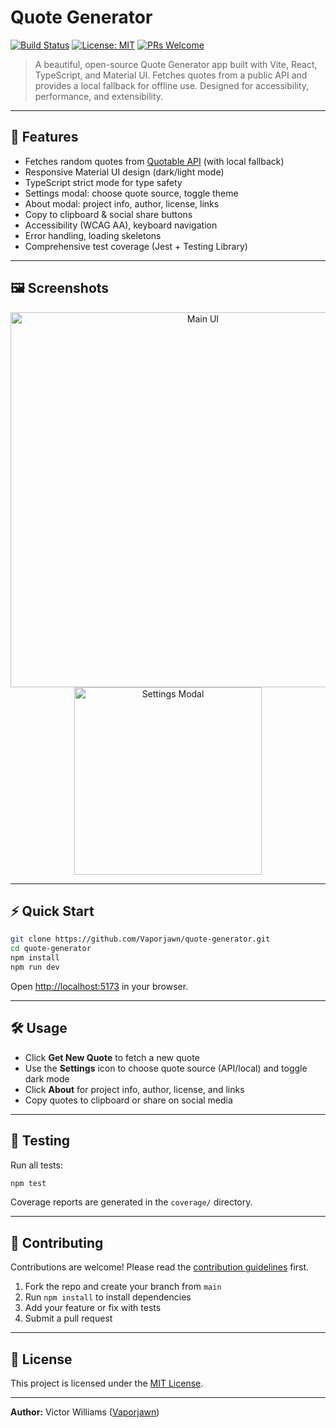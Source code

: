 
# Quote Generator

[![Build Status](https://img.shields.io/github/actions/workflow/status/Vaporjawn/quote-generator/ci.yml?branch=main)](https://github.com/Vaporjawn/quote-generator/actions)
[![License: MIT](https://img.shields.io/badge/License-MIT-yellow.svg)](https://opensource.org/licenses/MIT)
[![PRs Welcome](https://img.shields.io/badge/PRs-welcome-brightgreen.svg)](https://github.com/Vaporjawn/quote-generator/pulls)

>A beautiful, open-source Quote Generator app built with Vite, React, TypeScript, and Material UI. Fetches quotes from a public API and provides a local fallback for offline use. Designed for accessibility, performance, and extensibility.

---

## 🚀 Features

- Fetches random quotes from [Quotable API](https://github.com/lukePeavey/quotable) (with local fallback)
- Responsive Material UI design (dark/light mode)
- TypeScript strict mode for type safety
- Settings modal: choose quote source, toggle theme
- About modal: project info, author, license, links
- Copy to clipboard & social share buttons
- Accessibility (WCAG AA), keyboard navigation
- Error handling, loading skeletons
- Comprehensive test coverage (Jest + Testing Library)

---

## 🖼️ Screenshots

<!-- Add screenshots here -->
<p align="center">
	<img src="docs/screenshot-main.png" alt="Main UI" width="600" />
	<img src="docs/screenshot-settings.png" alt="Settings Modal" width="300" />
</p>

---

## ⚡️ Quick Start

```bash
git clone https://github.com/Vaporjawn/quote-generator.git
cd quote-generator
npm install
npm run dev
```

Open [http://localhost:5173](http://localhost:5173) in your browser.

---

## 🛠️ Usage

- Click **Get New Quote** to fetch a new quote
- Use the **Settings** icon to choose quote source (API/local) and toggle dark mode
- Click **About** for project info, author, license, and links
- Copy quotes to clipboard or share on social media

---

## 🧪 Testing

Run all tests:

```bash
npm test
```

Coverage reports are generated in the `coverage/` directory.

---

## 🤝 Contributing

Contributions are welcome! Please read the [contribution guidelines](CONTRIBUTING.md) first.

1. Fork the repo and create your branch from `main`
2. Run `npm install` to install dependencies
3. Add your feature or fix with tests
4. Submit a pull request

---

## 📄 License

This project is licensed under the [MIT License](https://opensource.org/licenses/MIT).

---

**Author:** Victor Williams ([Vaporjawn](https://github.com/Vaporjawn))
